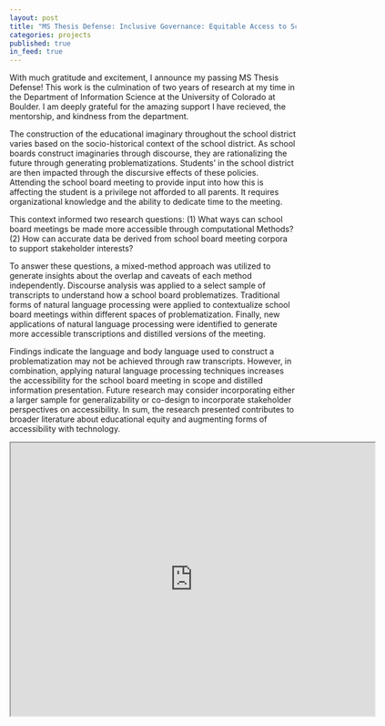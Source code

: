 ```yaml
---
layout: post
title: "MS Thesis Defense: Inclusive Governance: Equitable Access to School Board Meetings Using Comparative NLP Methods"
categories: projects
published: true
in_feed: true
---
```

<section>
With much gratitude and excitement, I announce my passing MS Thesis Defense! This work is the culmination of two years of research at my time in the Department of Information Science at the University of Colorado at Boulder. I am deeply grateful for the amazing support I have recieved, the mentorship, and kindness from the department.
</section>


The construction of the educational imaginary throughout the school district varies based on the socio-historical context of the school district. As school boards construct imaginaries through discourse, they are rationalizing the future through generating problematizations. Students’ in the school district are then impacted through the discursive effects of these policies. Attending the school board meeting to provide input into how this is affecting the student is a privilege not afforded to all parents. It requires organizational knowledge and the ability to dedicate time to the meeting. 

This context informed two research questions: 
(1) What ways can school board meetings be made more accessible through computational Methods?
(2) How can accurate data be derived from school board meeting corpora to support stakeholder interests?

To answer these questions, a mixed-method approach was utilized to generate insights about the overlap and caveats of each method independently. Discourse analysis was applied to a select sample of transcripts to understand how a school board problematizes. Traditional forms of natural language processing were applied to contextualize school board meetings within different spaces of problematization. Finally, new applications of natural language processing were identified to generate more accessible transcriptions and distilled versions of the meeting.

Findings indicate the language and body language used to construct a problematization may not be achieved through raw transcripts. However, in combination, applying natural language processing techniques increases the accessibility for the school board meeting in scope and distilled information presentation. Future research may consider incorporating either a larger sample for generalizability or co-design to incorporate stakeholder perspectives on accessibility. In sum, the research presented contributes to broader literature about educational equity and augmenting forms of accessibility with technology.

<iframe src="https://drive.google.com/file/d/1XlATx_8UlfkxCq0qfpwp0rasS8I0Jw0x/preview" width="640" height="480" allow="autoplay"></iframe>
